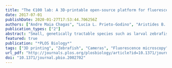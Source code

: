 ```yaml
---
title: "The €100 lab: A 3D-printable open-source platform for fluorescence microscopy, optogenetics, and accurate temperature control during behaviour of zebrafish, Drosophila, and Caenorhabditis elegans"
date: 2017-07-01
publishDate: 2020-01-27T17:53:44.706256Z
authors: ["Andre Maia Chagas", "Lucia L. Prieto-Godino", "Aristides B. Arrenberg", "Tom Baden"]
publication_types: ["2"]
abstract: "Small, genetically tractable species such as larval zebrafish, Drosophila, or Caenorhabditis elegans have become key model organisms in modern neuroscience. In addition to their low maintenance costs and easy sharing of strains across labs, one key appeal is the possibility to monitor single or groups of animals in a behavioural arena while controlling the activity of select neurons using optogenetic or thermogenetic tools. However, the purchase of a commercial solution for these types of experiments, including an appropriate camera system as well as a controlled behavioural arena, can be costly. Here, we present a low-cost and modular open-source alternative called ‘FlyPi’. Our design is based on a 3D-printed mainframe, a Raspberry Pi computer, and high-definition camera system as well as Arduino-based optical and thermal control circuits. Depending on the configuration, FlyPi can be assembled for well under €100 and features optional modules for light-emitting diode (LED)-based fluorescence microscopy and optogenetic stimulation as well as a Peltier-based temperature stimulator for thermogenetics. The complete version with all modules costs approximately €200 or substantially less if the user is prepared to ‘shop around’. All functions of FlyPi can be controlled through a custom-written graphical user interface. To demonstrate FlyPi’s capabilities, we present its use in a series of state-of-the-art neurogenetics experiments. In addition, we demonstrate FlyPi’s utility as a medical diagnostic tool as well as a teaching aid at Neurogenetics courses held at several African universities. Taken together, the low cost and modular nature as well as fully open design of FlyPi make it a highly versatile tool in a range of applications, including the classroom, diagnostic centres, and research labs."
featured: true
publication: "*PLOS Biology*"
tags: ["3D printing", "Zebrafish", "Cameras", "Fluorescence microscopy", "Light-emitting diodes", "Fluorescence imaging", "Drosophila melanogaster", "Larvae"]
url_pdf: "http://journals.plos.org/plosbiology/article?id=10.1371/journal.pbio.2002702"
doi: "10.1371/journal.pbio.2002702"
---
```

